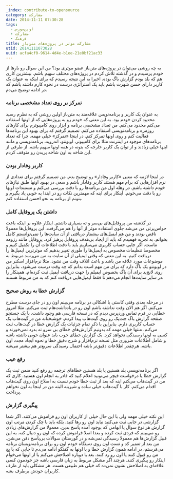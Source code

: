 ```yaml
---
_index: contribute-to-opensource
category: مشارکت
date: 2014-11-11 07:30:28
tags:
  - اوپن‌سورس
  - مشارکت
  - فرهنگ
title: مشارکت موثر در پروژه‌های متن‌باز
utid: 20141111073028
uuid: acfa4cf0-9614-4d4e-b1ee-21e0bf21ac33
---
```

به چه روشی می‌توان در پروژه‌های متن‌باز عضو موثری بود؟ من این سوال رو بارها از خودم پرسیدم و در گذشته تلاش کردم در پروژه‌های مختلف سهیم باشم. بیشترین کاری هم که بلد بودم گزارش باگ بوده. اخیرا به این نتیجه رسیدم که برای اینکه به عنوان یک کاربر دارای حسن شهرت باشم باید یک استراتژی درست در نحوه کارم داشته باشم که در ادامه توضیح می‌دم.

### تمرکز بر روی تعداد مشخصی برنامه

به عنوان یک کاربر و برنامه‌نویس علاقه‌مند به متن‌باز اولین روشی که به نظرم رسید محدود کردن خودم بود. به این معنی که خودم رو به پروژه‌هایی که از اونها استفاده می‌کنم محدود می‌کنم. من تعداد مشخصی برنامه و ابزار روی کامپیوترم برای کارهای روزمره و برنامه‌نویسی استفاده می‌کنم. تصمیم گرفتم که برای بهبود این برنامه‌ها فعالیت کنم و روی اونها تمرکز کنم. در اینجا «تمرکز» خیلی مهمه. چرا که تعداد برنامه‌های موجود در اینترنت مثلا برای کامپیوتر، اوبونتو، اندروید، برنامه‌نویسی و مانند اینها خیلی زیادند و از توان یک کاربر خارجه که بتونه در همه اونها سهیم باشه. از طرفی از این شاخه به اون شاخه پریدن رو متوقف کردم.

### کاربر وفادار بودن

در اینجا لازمه که معنی «کاربر وفادار» رو توضیح بدم. من تصمیم گرفتم برای تعدادی از نرم افزارهایی که برام مهم هستند کاربر وفادار باشم و سعی در بهبود اونها طبق نیازهای خودم داشته باشم. در وهله اول من برنامه‌ها رو با دقت بررسی می‌کنم و مستندات اونها رو با دقت می‌خونم. اینکار برای اینه که مهمترین نکات رو در ابتدا به خوبی یاد بگیرم و بتونم از برنامه به نحو احسن استفاده کنم.

### داشتن یک پروفایل کامل

در گذشته من پروفایل‌های بی‌سر و ته بسیاری داشتم. اینکار علاوه بر اینکه باعث حواس‌پرتی من می‌شد جلوی استفاده موثر از آنها را هم می‌گرفت. این پروفایل‌ها معمولا ناقص بودند و من هم ایمیل‌های بیشمار دریافتی از آن سایت‌ها را نمی‌توانستم کامل بخوانم. به تجربه فهمیدم که باید از ایجاد بی‌هدف پروفایل پرهیز کرد. پروفایل مانند رزومه ماست. اگر جایی حساب کاربری می‌سازیم باید با دقت اطلاعات آن را تکمیل کنیم و مخصوصا تنظیمات مخصوص به ایمیل‌ها را طوری تغییر بدهیم که موثر‌ترین ایمیل‌ها را دریافت کنیم. به این معنی که وقتی ایمیلی از آن سایت به من می‌رسد مربوط به موضوعات مورد علاقه من باشد و باعث اتلاف وقت من نشود. مثلا نرم‌افزار اسکنر من در اوبونتو یک باگ دارد که برای من مهم است بدانم که چه وقت درست می‌شود، بنابراین روی لانچ‌پد برای آن باگ بخصوص ایمیلم را جهت دریافت ایمیل ثبت کرده‌ام. همینکار را در سایر سایت‌ها انجام می‌دهم تا فقط ایمیل‌هایی دریافت کنم که به من مربوط هستند.

### گزارش خطا به روش صحیح

در مرحله بعدی وقتی کاستی یا اشکالی در برنامه می‌بینم اون رو در جای درست مطرح می‌کنم. اگر هم الان وقت نداشته باشم اون رو در یادداشت‌هام ثبت می‌کنم. مثلا امروز خطایی در فرم تماس وردپرس دیدم که در نسخه فارسی هم وجود داشت. با یک جستجو صفحه گزارش باگ جت‌پک رو روی گیت‌هاب پیدا کردم. خوشبختانه من در گیت‌هاب یک حساب کاربری دارم. بنابراین با ذکر تمام جزئیات یک گزارش خطا در گیت‌هاب ثبت می‌کنم. منتها خیلی مهمه که بدونیم گزارش‌های خطای بی سرو ته بدرد نمی‌خورند و کسی به اونها رسیدگی نخواهد کرد. یک گزارش خطای خوب باید عنوان خوبی داشته باشه و شامل اطلاعات ضروری مثل نسخه نرم‌افزار و شرح دقیق خطا و نحوه ایجاد مجدد اون باشه. هرچقدر اطلاعات دقیق‌تر باشه احتمال رسیدگی سریع‌تر هم بیشتر می‌شه.

### رفع عیب

اگر برنامه‌نویسی بلد هستین یا بلد هستین خطاهای ترجمه رو رفع کنید ضمن ثبت یک گزارش خطا یا درخواست فیچر می‌تونید اعلام کنید که قادر به انجام اون هستید. کاری که من در گیت‌هاب می‌کنم اینه که بعد از ثبت خطا خودم نسبت به اصلاح اون روی گیت‌هاب اقدام می‌کنم. کار با گیت‌هاب خیلی ساده و شیرینه البته من در اینجا به اون نخواهم پرداخت.

### پیگیری گزارش

این نکته خیلی مهمه ولی با این حال خیلی از کاربران اون رو فراموش می‌کنند. اگر شما گزارشی در جایی ثبت می‌کنید نباید اون رو رها کنید. بلکه باید با چک کردن مرتب اون گزارش هر نوع سوال یا ابهامی که بوجود آمده پاسخ بدین. معمولا من گزارش‌های زیادی رو می‌بینم که فردی ثبت کرده و بعدا اصلا فراموش کرده که اون رو دنبال کنه. به این قبیل گزارش‌ها هم معمولا رسیدگی نمی‌شه و در گورستان سوالات بی‌پاسخ دفن می‌شن. من بعد از تعمیر کد و تست اون روی دستگاه خودم اون رو برای برنامه‌نویسان برنامه می‌فرستم، در ادامه همون گزارش خطا و با اونها به گفتگو ادامه می‌دم تا جایی که یا پچ من رو قبول کنند یا اون رو رد کنند. بعد یا دوباره اصلاحش می‌کنم یا از اونها می‌خوام اینکار رو پیگیری کنند. هرچند اگر مشکل مربوط به زبان فارسی باشه جز خودمون کسی علاقه‌ای به اصلاحش نشون نمی‌ده که خیلی هم طبیعی هست. هر مشکلی باید از طرف کاربران خودش برطرف بشه.
